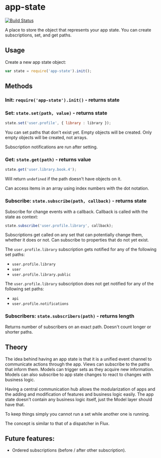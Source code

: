 # app-state

[![Build Status](https://travis-ci.org/pajtai/app-state.svg?branch=master)](https://travis-ci.org/pajtai/app-state)

A place to store the object that represents your app state. You can create subscriptions, set, and get paths.

## Usage

Create a new app state object:

```javascript
var state = require('app-state').init();
```

## Methods

### Init: `require('app-state').init()` - returns state

### Set: `state.set(path, value)` - returns state

```javascript
state.set('user.profile', { library : library });
```

You can set paths that don't exist yet. Empty objects will be created. Only empty objects
will be created, not arrays.

Subscription notifications are run after setting.

### Get: `state.get(path)` - returns value

```javascript
state.get('user.library.book.4');
```

Will return `undefined` if the path doesn't have objects on it.

Can access items in an array using index numbers with the dot notation.

### Subscribe: `state.subscribe(path, callback)` - returns state

Subscribe for change events with a callback. Callback is called with the state as context:

```javascript
state.subscribe('user.profile.library', callback);
```

Subscriptions get called on any set that can potentially change them, whether it does or not.
Can subscribe to properties that do not yet exist.

The `user.profile.library` subscription gets notified for any of the following set paths:

* `user.profile.library`
* `user`
* `user.profile.library.public`

The `user.profile.library` subscription does not get notified for any of the following set paths:

* `api`
* `user.profile.notifications`

### Subscribers: `state.subscribers(path)` - returns length

Returns number of subscribers on an exact path. Doesn't count longer or shorter paths.

## Theory

The idea behind having an app state is that it is a unified event channel to communicate
actions through the app. Views can subscribe to the paths that inform them. Models
can trigger sets as they acquire new information. Models can also subscribe to app state
changes to react to changes with business logic.

Having a central communication hub allows the modularization of apps and the adding and
modification of features and business logic easily. The app state doesn't contain any
business logic itself, just the Model layer should have that. 

To keep things simply you cannot run a set while another one is running.

The concept is similar to that of a dispatcher in Flux.

## Future features:

* Ordered subscriptions (before / after other subscription).
